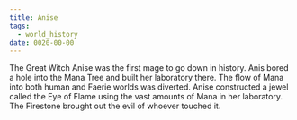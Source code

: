```yaml
---
title: Anise
tags:
  - world_history
date: 0020-00-00
---
```

The Great Witch Anise was the first mage to go down in history. Anis bored a hole into the Mana Tree and built her laboratory there. The flow of Mana into both human and Faerie worlds was diverted. Anise constructed a jewel called the Eye of Flame using the vast amounts of Mana in her laboratory. The Firestone brought out the evil of whoever touched it.